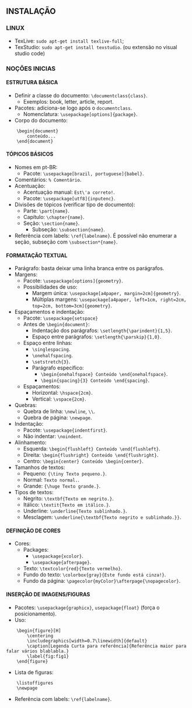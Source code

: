 ## INSTALAÇÃO

### LINUX
*   TexLive: `sudo apt-get install texlive-full`;
*   TexStudio: `sudo apt-get install texstudio`. (ou extensão no visual studio code)

### NOÇÕES INICIAS
#### ESTRUTURA BÁSICA
*   Definir a classe do documento: `\documentclass{class}`.
    *   Exemplos: book, letter, article, report.
*   Pacotes: adiciona-se logo após o `documentclass`.
    *   Nomenclatura: `\usepackage[options]{package}`.
*   Corpo do documento:
```
    \begin{document}
	    conteúdo...
    \end{document}
```

#### TÓPICOS BÁSICOS
*   Nomes em pt-BR:
    *   Pacote: `\usepackage[brazil, portuguese]{babel}`.
*   Comentários: `% Comentário`.
*   Acentuação:
    *   Acentuação manual: `Est\'a correto!`.
    *   Pacote: `\usepackage[utf8]{inputenc}`.
*   Divisões de tópicos (verificar tipo de documento):
    *   Parte: `\part{name}`.
    *   Capítulo: `\chapter{name}`.
    *   Seção: `\section{name}`.
        *   Subseção: `\subsection{name}`.
*   Referência com labels: `\ref{labelname}`.
É possível não enumerar a seção, subseção com `\subsection*{name}`.

#### FORMATAÇÃO TEXTUAL
*   Parágrafo: basta deixar uma linha branca entre os parágrafos.
*   Margens:
    *   Pacote: `\usepackage[options]{geometry}`.
    *   Possibilidades de uso:
        *   Margem única: `\usepackage[a4paper, margin=2cm]{geometry}`.
        *   Múltiplas margens: `\usepackage[a4paper, left=1cm, right=2cm, top=2cm, bottom=3cm]{geometry}`.
*   Espaçamentos e indentação:
    *   Pacote: `\usepackage{setspace}`
    *   Antes de `\begin{document}`:
        *   Indentação dos parágrafos: `\setlength{\parindent}{1,5}`.
        *   Espaço entre parágrafos: `\setlength{\parskip}{1,0}`.
    *   Espaço entre linhas:
        *   `\singlespacing`.
        *   `\onehalfspacing`.
        *   `\setstretch{3}`.
        *   Parágrafo específico:
            *   `\begin{onehalfspace} Conteúdo \end{onehalfspace}`.
            *   `\begin{spacing}{3} Conteúdo \end{spacing}`.
    *   Espaçamentos:
        *   Horizontal: `\hspace{2cm}`.
        *   Vertical: `\vspace{2cm}`.
*   Quebras:
    *   Quebra de linha: `\newline`, `\\`.
    *   Quebra de página: `\newpage`.
*   Indentação: 
    *   Pacote: `\usepackage{indentfirst}`.
    *   Não indentar: `\noindent`.
*   Alinhamento:
    *   Esquerda: `\begin{flushleft} Conteúdo \end{flushleft}`.
    *   Direita: `\begin{flushright} Conteúdo \end{flushright}`.
    *   Centro: `\begin{center} Conteúdo \begin{center}`.
*   Tamanhos de textos:
    *   Pequeno: `{\tiny Texto pequeno.}`.
    *   Normal: `Texto normal.`.
    *   Grande: `{\huge Texto grande.}`.
*   Tipos de textos:
    *   Negrito: `\textbf{Texto em negrito.}`.
	*   Itálico: `\textit{Texto em itálico.}`.
	*   Underline: `\underline{Texto sublinhado.}`.
	*   Mesclagem: `\underline{\textbf{Texto negrito e sublinhado.}}`.

#### DEFINIÇÃO DE CORES
*   Cores:
    *   Packages:
        *   `\usepackage{xcolor}`.
        *   `\usepackage{afterpage}`.
    *   Texto: `\textcolor{red}{Texto vermelho}`.
    *   Fundo do texto: `\colorbox{gray}{Este fundo está cinza!}`.
    *   Fundo da página: `\pagecolor{myColor}\afterpage{\nopagecolor}`.

#### INSERÇÃO DE IMAGENS/FIGURAS
*   Pacotes: `\usepackage{graphicx}`, `usepackage{float}` (força o posicionamento).
*   Uso:
```
    \begin{figure}[H]
    	\centering
    	\includegraphics[width=0.7\linewidth]{default}
    	\caption[Legenda Curta para referência]{Referência maior para falar vários blablabla.}
    	\label{fig:fig1}
    \end{figure}
```
*   Lista de figuras:
```
    \listoffigures
    \newpage
```
*   Referência com labels: `\ref{labelname}`.